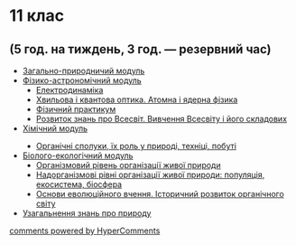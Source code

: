 <div id="hypercomments_widget" class="js-hypercomments-widget invisible"></div>

# 11 клас 
## (5 год. на тиждень, 3 год. — резервний час)


<ul>
    <li><a href="1/zagalno_pryrodnychyi.md">Загально-природничий модуль</a></li>
    <li><a href="2/fiziko_astronomychnyi.md">Фізико-астрономічний модуль</a>
        <ul type="disc">
            <li><a href="2/elektrodynamika.md">Електродинаміка</a></li>
            <li><a href="2/optyka_atomna_yaderna_fizika.md">Хвильова і квантова оптика. Атомна і ядерна фізика</a></li>
            <li><a href="2/fizichnyi_praktikum.md">Фізичний практикум</a></li>
            <li><a href="2/vyvchennya_vsesvitu.md">Розвиток знань про Всесвіт. Вивчення Всесвіту і його складових</a></li>
        </ul>
    </li>
    <li><a href="1/khimichnyi.md">Хімічний модуль</a></li>
        <ul type="disc">
            <li><a href="1/org_spoluky.md">Органічні сполуки, їх роль у природі, техніці, побуті</a></li>
        </ul>
    <li><a href="3/biologo_ekologychnyi.md">Біолого-екологічний модуль</a>
        <ul type="disc">
            <li><a href="3/organizmovy_riven.md">Організмовий рівень організації живої природи</a></li>
            <li><a href="3/nanorganizmovy_rivni.md">Надорганізмові рівні організації живої природи: популяція, екосистема, біосфера</a></li>
            <li><a href="3/evoluciyne_vchennya.md">Основи еволюційного вчення. Історичний розвиток органічного світу</a></li>
        </ul>
    </li>
    <li><a href="1/uzagalnennya_znan_pro_pryrodu.md">Узагальнення знань про природу</a></li>
</ul>

<div class="js-hypercomments-container">
<a href="http://hypercomments.com" class="hc-link" title="comments widget">comments powered by HyperComments</a>
</div>